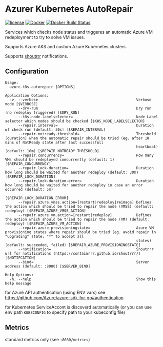 Azurer Kubernetes AutoRepair
============================

[![license](https://img.shields.io/github/license/webdevops/azure-k8s-autorepair.svg)](https://github.com/webdevops/azure-k8s-autorepair/blob/master/LICENSE)
[![Docker](https://img.shields.io/badge/docker-webdevops%2Fazure--k8s--autorepair-blue.svg?longCache=true&style=flat&logo=docker)](https://hub.docker.com/r/webdevops/azure-k8s-autorepair/)
[![Docker Build Status](https://img.shields.io/docker/cloud/build/webdevops/azure-k8s-autorepair)](https://hub.docker.com/r/webdevops/azure-k8s-autorepair/)

Services which checks node status and triggeres an automatic Azure VM redeployment to try to solve VM issues.

Supports Azure AKS and custom Azure Kubernetes clusters.

Supports [shoutrrr](https://containrrr.github.io/shoutrrr/) notifications.

Configuration
-------------

```
Usage:
  azure-k8s-autorepair [OPTIONS]

Application Options:
  -v, --verbose                                             Verbose mode [$VERBOSE]
      --dry-run                                             Dry run (no redeploy triggered) [$DRY_RUN]
      --k8s.node.labelselector=                             Node Label selector which nodes should be checked [$K8S_NODE_LABELSELECTOR]
      --repair.interval=                                    Duration of check run (default: 30s) [$REPAIR_INTERVAL]
      --repair.notready-threshold=                          Threshold (duration) when the automatic repair should be tried (eg. after 10 mins of NotReady state after last successfull
                                                            heartbeat) (default: 10m) [$REPAIR_NOTREADY_THRESHOLD]
      --repair.concurrency=                                 How many VMs should be redeployed concurrently (default: 1) [$REPAIR_CONCURRENCY]
      --repair.lock-duration=                               Duration how long should be waited for another redeploy (default: 30m) [$REPAIR_LOCK_DURATION]
      --repair.lock-duration-error=                         Duration how long should be waited for another redeploy in case an error occurred (default: 5m)
                                                            [$REPAIR_LOCK_DURATION_ERROR]
      --repair.azure.vmss.action=[restart|redeploy|reimage] Defines the action which should be tried to repair the node (VMSS) (default: redeploy) [$REPAIR_AZURE_VMSS_ACTION]
      --repair.azure.vm.action=[restart|redeploy]           Defines the action which should be tried to repair the node (VM) (default: redeploy) [$REPAIR_AZURE_VM_ACTION]
      --repair.azure.provisioningstate=                     Azure VM provisioning states where repair should be tried (eg. avoid repair in "upgrading" state; "*" to accept all
                                                            states) (default: succeeded, failed) [$REPAIR_AZURE_PROVISIONINGSTATE]
      --notification=                                       Shoutrrr url for notifications (https://containrrr.github.io/shoutrrr/) [$NOTIFCATION]
      --bind=                                               Server address (default: :8080) [$SERVER_BIND]

Help Options:
  -h, --help                                                Show this help message

```

for Azure API authentication (using ENV vars) see https://github.com/Azure/azure-sdk-for-go#authentication

for Kubernetes ServiceAccont is discoverd automatically (or you can use env path `KUBECONFIG` to specify path to your kubeconfig file)

Metrics
-------

standard metrics only (see `:8080/metrics`)

